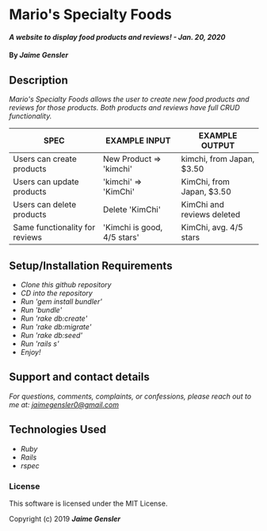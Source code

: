 # Mario's Specialty Foods

#### _A website to display food products and reviews! - Jan. 20, 2020_

#### By _Jaime Gensler_


## Description
_Mario's Specialty Foods allows the user to create new food products and reviews for those products. Both products and reviews have full CRUD functionality._

| SPEC                           | EXAMPLE INPUT               | EXAMPLE OUTPUT             |
|--------------------------------|-----------------------------|----------------------------|
| Users can create products      | New Product => 'kimchi'     | kimchi, from Japan, $3.50  |
| Users can update products      | 'kimchi' => 'KimChi'        | KimChi, from Japan, $3.50  |
| Users can delete products      | Delete 'KimChi'             | KimChi and reviews deleted |
| Same functionality for reviews | 'Kimchi is good, 4/5 stars' | KimChi, avg. 4/5 stars     |

## Setup/Installation Requirements

* _Clone this github repository_
* _CD into the repository_
* _Run 'gem install bundler'_
* _Run 'bundle'_
* _Run 'rake db:create'_
* _Run 'rake db:migrate'_
* _Run 'rake db:seed'_
* _Run 'rails s'_
* _Enjoy!_


## Support and contact details

_For questions, comments, complaints, or confessions, please reach out to me at: <jaimegensler0@gmail.com>_


## Technologies Used

* _Ruby_
* _Rails_
* _rspec_


### License

This software is licensed under the MIT License.

Copyright (c) 2019 **_Jaime Gensler_**
